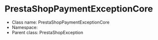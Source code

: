 PrestaShopPaymentExceptionCore
===============






* Class name: PrestaShopPaymentExceptionCore
* Namespace: 
* Parent class: PrestaShopException









